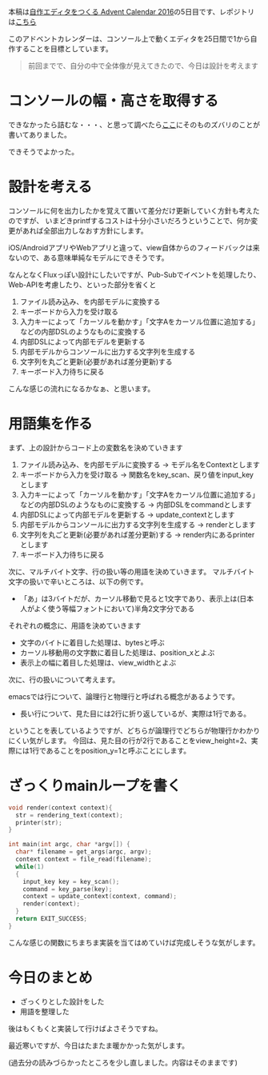 本稿は[自作エディタをつくる Advent Calendar 2016](http://qiita.com/advent-calendar/2016/make_editor)の5日目です、レポジトリは[こちら](https://github.com/tinyco/tiny_code_editor)

このアドベントカレンダーは、コンソール上で動くエディタを25日間で1から自作することを目標としています。

> 前回までで、自分の中で全体像が見えてきたので、今日は設計を考えます


# コンソールの幅・高さを取得する

できなかったら詰むな・・・、と思って調べたら[ここ](http://qiita.com/hidetzu/items/2978f63e6d9b1848d8fe)にそのものズバリのことが書いてありました。

できそうでよかった。

# 設計を考える

コンソールに何を出力したかを覚えて置いて差分だけ更新していく方針も考えたのですが、
いまどきprintfするコストは十分小さいだろうということで、何か変更があれば全部出力しなおす方針にします。

iOS/AndroidアプリやWebアプリと違って、view自体からのフィードバックは来ないので、ある意味単純なモデルにできそうです。

なんとなくFluxっぽい設計にしたいですが、Pub-Subでイベントを処理したり、Web-APIを考慮したり、といった部分を省くと

1. ファイル読み込み、を内部モデルに変換する
1. キーボードから入力を受け取る
1. 入力キーによって「カーソルを動かす」「文字Aをカーソル位置に追加する」などの内部DSLのようなものに変換する
1. 内部DSLによって内部モデルを更新する
1. 内部モデルからコンソールに出力する文字列を生成する
1. 文字列を丸ごと更新(必要があれば差分更新)する
1. キーボード入力待ちに戻る

こんな感じの流れになるかなぁ、と思います。

# 用語集を作る

まず、上の設計からコード上の変数名を決めていきます

1. ファイル読み込み、を内部モデルに変換する -> モデル名をContextとします
1. キーボードから入力を受け取る -> 関数名をkey_scan、戻り値をinput_keyとします
1. 入力キーによって「カーソルを動かす」「文字Aをカーソル位置に追加する」などの内部DSLのようなものに変換する -> 内部DSLをcommandとします
1. 内部DSLによって内部モデルを更新する -> update_contextとします
1. 内部モデルからコンソールに出力する文字列を生成する -> renderとします
1. 文字列を丸ごと更新(必要があれば差分更新)する -> render内にあるprinterとします
1. キーボード入力待ちに戻る

次に、マルチバイト文字、行の扱い等の用語を決めていきます。
マルチバイト文字の扱いで辛いところは、以下の例です。

- 「あ」は3バイトだが、カーソル移動で見ると1文字であり、表示上は(日本人がよく使う等幅フォントにおいて)半角2文字分である

それぞれの概念に、用語を決めていきます

- 文字のバイトに着目した処理は、bytesと呼ぶ
- カーソル移動用の文字数に着目した処理は、position_xとよぶ
- 表示上の幅に着目した処理は、view_widthとよぶ

次に、行の扱いについて考えます。

emacsでは行について、論理行と物理行と呼ばれる概念があるようです。

- 長い行について、見た目には2行に折り返しているが、実際は1行である。

ということを表しているようですが、どちらが論理行でどちらが物理行かわかりにくい気がします。
今回は、見た目の行が2行であることをview_height=2、実際には1行であることをposition_y=1と呼ぶことにします。

# ざっくりmainループを書く

```main.c
void render(context context){
  str = rendering_text(context);
  printer(str);
}

int main(int argc, char *argv[]) {
  char* filename = get_args(argc, argv);
  context context = file_read(filename);
  while(1)
  {
    input_key key = key_scan();
    command = key_parse(key);
    context = update_context(context, command);
    render(context);
  }
  return EXIT_SUCCESS;
}
```

こんな感じの関数にちまちま実装を当てはめていけば完成しそうな気がします。

# 今日のまとめ

- ざっくりとした設計をした
- 用語を整理した

後はもくもくと実装して行けばよさそうですね。

最近寒いですが、今日はたまたま暖かかった気がします。

(過去分の読みづらかったところを少し直しました。内容はそのままです)
